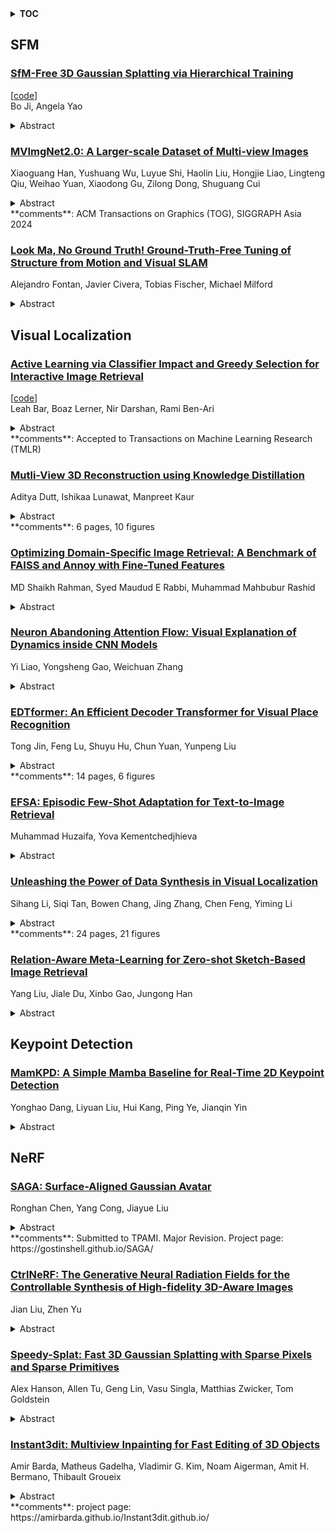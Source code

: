 <details>
  <summary><b>TOC</b></summary>
  <ol>
    <li><a href=#sfm>SFM</a></li>
      <ul>
        <li><a href=#SfM-Free-3D-Gaussian-Splatting-via-Hierarchical-Training>SfM-Free 3D Gaussian Splatting via Hierarchical Training</a></li>
        <li><a href=#MVImgNet2.0:-A-Larger-scale-Dataset-of-Multi-view-Images>MVImgNet2.0: A Larger-scale Dataset of Multi-view Images</a></li>
        <li><a href=#Look-Ma,-No-Ground-Truth!-Ground-Truth-Free-Tuning-of-Structure-from-Motion-and-Visual-SLAM>Look Ma, No Ground Truth! Ground-Truth-Free Tuning of Structure from Motion and Visual SLAM</a></li>
      </ul>
    </li>
    <li><a href=#visual-localization>Visual Localization</a></li>
      <ul>
        <li><a href=#Active-Learning-via-Classifier-Impact-and-Greedy-Selection-for-Interactive-Image-Retrieval>Active Learning via Classifier Impact and Greedy Selection for Interactive Image Retrieval</a></li>
        <li><a href=#Mutli-View-3D-Reconstruction-using-Knowledge-Distillation>Mutli-View 3D Reconstruction using Knowledge Distillation</a></li>
        <li><a href=#Optimizing-Domain-Specific-Image-Retrieval:-A-Benchmark-of-FAISS-and-Annoy-with-Fine-Tuned-Features>Optimizing Domain-Specific Image Retrieval: A Benchmark of FAISS and Annoy with Fine-Tuned Features</a></li>
        <li><a href=#Neuron-Abandoning-Attention-Flow:-Visual-Explanation-of-Dynamics-inside-CNN-Models>Neuron Abandoning Attention Flow: Visual Explanation of Dynamics inside CNN Models</a></li>
        <li><a href=#EDTformer:-An-Efficient-Decoder-Transformer-for-Visual-Place-Recognition>EDTformer: An Efficient Decoder Transformer for Visual Place Recognition</a></li>
        <li><a href=#EFSA:-Episodic-Few-Shot-Adaptation-for-Text-to-Image-Retrieval>EFSA: Episodic Few-Shot Adaptation for Text-to-Image Retrieval</a></li>
        <li><a href=#Unleashing-the-Power-of-Data-Synthesis-in-Visual-Localization>Unleashing the Power of Data Synthesis in Visual Localization</a></li>
        <li><a href=#Relation-Aware-Meta-Learning-for-Zero-shot-Sketch-Based-Image-Retrieval>Relation-Aware Meta-Learning for Zero-shot Sketch-Based Image Retrieval</a></li>
      </ul>
    </li>
    <li><a href=#keypoint-detection>Keypoint Detection</a></li>
      <ul>
        <li><a href=#MamKPD:-A-Simple-Mamba-Baseline-for-Real-Time-2D-Keypoint-Detection>MamKPD: A Simple Mamba Baseline for Real-Time 2D Keypoint Detection</a></li>
      </ul>
    </li>
    <li><a href=#nerf>NeRF</a></li>
      <ul>
        <li><a href=#SAGA:-Surface-Aligned-Gaussian-Avatar>SAGA: Surface-Aligned Gaussian Avatar</a></li>
        <li><a href=#CtrlNeRF:-The-Generative-Neural-Radiation-Fields-for-the-Controllable-Synthesis-of-High-fidelity-3D-Aware-Images>CtrlNeRF: The Generative Neural Radiation Fields for the Controllable Synthesis of High-fidelity 3D-Aware Images</a></li>
        <li><a href=#Speedy-Splat:-Fast-3D-Gaussian-Splatting-with-Sparse-Pixels-and-Sparse-Primitives>Speedy-Splat: Fast 3D Gaussian Splatting with Sparse Pixels and Sparse Primitives</a></li>
        <li><a href=#Instant3dit:-Multiview-Inpainting-for-Fast-Editing-of-3D-Objects>Instant3dit: Multiview Inpainting for Fast Editing of 3D Objects</a></li>
      </ul>
    </li>
  </ol>
</details>

## SFM  

### [SfM-Free 3D Gaussian Splatting via Hierarchical Training](http://arxiv.org/abs/2412.01553)  
[[code](https://github.com/jibo27/3dgs_hierarchical_training)]  
Bo Ji, Angela Yao  
<details>  
  <summary>Abstract</summary>  
  <ol>  
    Standard 3D Gaussian Splatting (3DGS) relies on known or pre-computed camera poses and a sparse point cloud, obtained from structure-from-motion (SfM) preprocessing, to initialize and grow 3D Gaussians. We propose a novel SfM-Free 3DGS (SFGS) method for video input, eliminating the need for known camera poses and SfM preprocessing. Our approach introduces a hierarchical training strategy that trains and merges multiple 3D Gaussian representations -- each optimized for specific scene regions -- into a single, unified 3DGS model representing the entire scene. To compensate for large camera motions, we leverage video frame interpolation models. Additionally, we incorporate multi-source supervision to reduce overfitting and enhance representation. Experimental results reveal that our approach significantly surpasses state-of-the-art SfM-free novel view synthesis methods. On the Tanks and Temples dataset, we improve PSNR by an average of 2.25dB, with a maximum gain of 3.72dB in the best scene. On the CO3D-V2 dataset, we achieve an average PSNR boost of 1.74dB, with a top gain of 3.90dB. The code is available at https://github.com/jibo27/3DGS_Hierarchical_Training.  
  </ol>  
</details>  
  
### [MVImgNet2.0: A Larger-scale Dataset of Multi-view Images](http://arxiv.org/abs/2412.01430)  
Xiaoguang Han, Yushuang Wu, Luyue Shi, Haolin Liu, Hongjie Liao, Lingteng Qiu, Weihao Yuan, Xiaodong Gu, Zilong Dong, Shuguang Cui  
<details>  
  <summary>Abstract</summary>  
  <ol>  
    MVImgNet is a large-scale dataset that contains multi-view images of ~220k real-world objects in 238 classes. As a counterpart of ImageNet, it introduces 3D visual signals via multi-view shooting, making a soft bridge between 2D and 3D vision. This paper constructs the MVImgNet2.0 dataset that expands MVImgNet into a total of ~520k objects and 515 categories, which derives a 3D dataset with a larger scale that is more comparable to ones in the 2D domain. In addition to the expanded dataset scale and category range, MVImgNet2.0 is of a higher quality than MVImgNet owing to four new features: (i) most shoots capture 360-degree views of the objects, which can support the learning of object reconstruction with completeness; (ii) the segmentation manner is advanced to produce foreground object masks of higher accuracy; (iii) a more powerful structure-from-motion method is adopted to derive the camera pose for each frame of a lower estimation error; (iv) higher-quality dense point clouds are reconstructed via advanced methods for objects captured in 360-degree views, which can serve for downstream applications. Extensive experiments confirm the value of the proposed MVImgNet2.0 in boosting the performance of large 3D reconstruction models. MVImgNet2.0 will be public at luyues.github.io/mvimgnet2, including multi-view images of all 520k objects, the reconstructed high-quality point clouds, and data annotation codes, hoping to inspire the broader vision community.  
  </ol>  
</details>  
**comments**: ACM Transactions on Graphics (TOG), SIGGRAPH Asia 2024  
  
### [Look Ma, No Ground Truth! Ground-Truth-Free Tuning of Structure from Motion and Visual SLAM](http://arxiv.org/abs/2412.01116)  
Alejandro Fontan, Javier Civera, Tobias Fischer, Michael Milford  
<details>  
  <summary>Abstract</summary>  
  <ol>  
    Evaluation is critical to both developing and tuning Structure from Motion (SfM) and Visual SLAM (VSLAM) systems, but is universally reliant on high-quality geometric ground truth -- a resource that is not only costly and time-intensive but, in many cases, entirely unobtainable. This dependency on ground truth restricts SfM and SLAM applications across diverse environments and limits scalability to real-world scenarios. In this work, we propose a novel ground-truth-free (GTF) evaluation methodology that eliminates the need for geometric ground truth, instead using sensitivity estimation via sampling from both original and noisy versions of input images. Our approach shows strong correlation with traditional ground-truth-based benchmarks and supports GTF hyperparameter tuning. Removing the need for ground truth opens up new opportunities to leverage a much larger number of dataset sources, and for self-supervised and online tuning, with the potential for a data-driven breakthrough analogous to what has occurred in generative AI.  
  </ol>  
</details>  
  
  



## Visual Localization  

### [Active Learning via Classifier Impact and Greedy Selection for Interactive Image Retrieval](http://arxiv.org/abs/2412.02310)  
[[code](https://github.com/barleah/greedyal)]  
Leah Bar, Boaz Lerner, Nir Darshan, Rami Ben-Ari  
<details>  
  <summary>Abstract</summary>  
  <ol>  
    Active Learning (AL) is a user-interactive approach aimed at reducing annotation costs by selecting the most crucial examples to label. Although AL has been extensively studied for image classification tasks, the specific scenario of interactive image retrieval has received relatively little attention. This scenario presents unique characteristics, including an open-set and class-imbalanced binary classification, starting with very few labeled samples. We introduce a novel batch-mode Active Learning framework named GAL (Greedy Active Learning) that better copes with this application. It incorporates a new acquisition function for sample selection that measures the impact of each unlabeled sample on the classifier. We further embed this strategy in a greedy selection approach, better exploiting the samples within each batch. We evaluate our framework with both linear (SVM) and non-linear MLP/Gaussian Process classifiers. For the Gaussian Process case, we show a theoretical guarantee on the greedy approximation. Finally, we assess our performance for the interactive content-based image retrieval task on several benchmarks and demonstrate its superiority over existing approaches and common baselines. Code is available at https://github.com/barleah/GreedyAL.  
  </ol>  
</details>  
**comments**: Accepted to Transactions on Machine Learning Research (TMLR)  
  
### [Mutli-View 3D Reconstruction using Knowledge Distillation](http://arxiv.org/abs/2412.02039)  
Aditya Dutt, Ishikaa Lunawat, Manpreet Kaur  
<details>  
  <summary>Abstract</summary>  
  <ol>  
    Large Foundation Models like Dust3r can produce high quality outputs such as pointmaps, camera intrinsics, and depth estimation, given stereo-image pairs as input. However, the application of these outputs on tasks like Visual Localization requires a large amount of inference time and compute resources. To address these limitations, in this paper, we propose the use of a knowledge distillation pipeline, where we aim to build a student-teacher model with Dust3r as the teacher and explore multiple architectures of student models that are trained using the 3D reconstructed points output by Dust3r. Our goal is to build student models that can learn scene-specific representations and output 3D points with replicable performance such as Dust3r. The data set we used to train our models is 12Scenes. We test two main architectures of models: a CNN-based architecture and a Vision Transformer based architecture. For each architecture, we also compare the use of pre-trained models against models built from scratch. We qualitatively compare the reconstructed 3D points output by the student model against Dust3r's and discuss the various features learned by the student model. We also perform ablation studies on the models through hyperparameter tuning. Overall, we observe that the Vision Transformer presents the best performance visually and quantitatively.  
  </ol>  
</details>  
**comments**: 6 pages, 10 figures  
  
### [Optimizing Domain-Specific Image Retrieval: A Benchmark of FAISS and Annoy with Fine-Tuned Features](http://arxiv.org/abs/2412.01555)  
MD Shaikh Rahman, Syed Maudud E Rabbi, Muhammad Mahbubur Rashid  
<details>  
  <summary>Abstract</summary>  
  <ol>  
    Approximate Nearest Neighbor search is one of the keys to high-scale data retrieval performance in many applications. The work is a bridge between feature extraction and ANN indexing through fine-tuning a ResNet50 model with various ANN methods: FAISS and Annoy. We evaluate the systems with respect to indexing time, memory usage, query time, precision, recall, F1-score, and Recall@5 on a custom image dataset. FAISS's Product Quantization can achieve a precision of 98.40% with low memory usage at 0.24 MB index size, and Annoy is the fastest, with average query times of 0.00015 seconds, at a slight cost to accuracy. These results reveal trade-offs among speed, accuracy, and memory efficiency and offer actionable insights into the optimization of feature-based image retrieval systems. This study will serve as a blueprint for constructing actual retrieval pipelines and be built on fine-tuned deep learning networks and associated ANN methods.  
  </ol>  
</details>  
  
### [Neuron Abandoning Attention Flow: Visual Explanation of Dynamics inside CNN Models](http://arxiv.org/abs/2412.01202)  
Yi Liao, Yongsheng Gao, Weichuan Zhang  
<details>  
  <summary>Abstract</summary>  
  <ol>  
    In this paper, we present a Neuron Abandoning Attention Flow (NAFlow) method to address the open problem of visually explaining the attention evolution dynamics inside CNNs when making their classification decisions. A novel cascading neuron abandoning back-propagation algorithm is designed to trace neurons in all layers of a CNN that involve in making its prediction to address the problem of significant interference from abandoned neurons. Firstly, a Neuron Abandoning Back-Propagation (NA-BP) module is proposed to generate Back-Propagated Feature Maps (BPFM) by using the inverse function of the intermediate layers of CNN models, on which the neurons not used for decision-making are abandoned. Meanwhile, the cascading NA-BP modules calculate the tensors of importance coefficients which are linearly combined with the tensors of BPFMs to form the NAFlow. Secondly, to be able to visualize attention flow for similarity metric-based CNN models, a new channel contribution weights module is proposed to calculate the importance coefficients via Jacobian Matrix. The effectiveness of the proposed NAFlow is validated on nine widely-used CNN models for various tasks of general image classification, contrastive learning classification, few-shot image classification, and image retrieval.  
  </ol>  
</details>  
  
### [EDTformer: An Efficient Decoder Transformer for Visual Place Recognition](http://arxiv.org/abs/2412.00784)  
Tong Jin, Feng Lu, Shuyu Hu, Chun Yuan, Yunpeng Liu  
<details>  
  <summary>Abstract</summary>  
  <ol>  
    Visual place recognition (VPR) aims to determine the general geographical location of a query image by retrieving visually similar images from a large geo-tagged database. To obtain a global representation for each place image, most approaches typically focus on the aggregation of deep features extracted from a backbone through using current prominent architectures (e.g., CNNs, MLPs, pooling layer and transformer encoder), giving little attention to the transformer decoder. However, we argue that its strong capability in capturing contextual dependencies and generating accurate features holds considerable potential for the VPR task. To this end, we propose an Efficient Decoder Transformer (EDTformer) for feature aggregation, which consists of several stacked simplified decoder blocks followed by two linear layers to directly generate robust and discriminative global representations for VPR. Specifically, we do this by formulating deep features as the keys and values, as well as a set of independent learnable parameters as the queries. EDTformer can fully utilize the contextual information within deep features, then gradually decode and aggregate the effective features into the learnable queries to form the final global representations. Moreover, to provide powerful deep features for EDTformer and further facilitate the robustness, we use the foundation model DINOv2 as the backbone and propose a Low-Rank Parallel Adaptation (LoPA) method to enhance it, which can refine the intermediate features of the backbone progressively in a memory- and parameter-efficient way. As a result, our method not only outperforms single-stage VPR methods on multiple benchmark datasets, but also outperforms two-stage VPR methods which add a re-ranking with considerable cost. Code will be available at https://github.com/Tong-Jin01/EDTformer.  
  </ol>  
</details>  
**comments**: 14 pages, 6 figures  
  
### [EFSA: Episodic Few-Shot Adaptation for Text-to-Image Retrieval](http://arxiv.org/abs/2412.00139)  
Muhammad Huzaifa, Yova Kementchedjhieva  
<details>  
  <summary>Abstract</summary>  
  <ol>  
    Text-to-image retrieval is a critical task for managing diverse visual content, but common benchmarks for the task rely on small, single-domain datasets that fail to capture real-world complexity. Pre-trained vision-language models tend to perform well with easy negatives but struggle with hard negatives--visually similar yet incorrect images--especially in open-domain scenarios. To address this, we introduce Episodic Few-Shot Adaptation (EFSA), a novel test-time framework that adapts pre-trained models dynamically to a query's domain by fine-tuning on top-k retrieved candidates and synthetic captions generated for them. EFSA improves performance across diverse domains while preserving generalization, as shown in evaluations on queries from eight highly distinct visual domains and an open-domain retrieval pool of over one million images. Our work highlights the potential of episodic few-shot adaptation to enhance robustness in the critical and understudied task of open-domain text-to-image retrieval.  
  </ol>  
</details>  
  
### [Unleashing the Power of Data Synthesis in Visual Localization](http://arxiv.org/abs/2412.00138)  
Sihang Li, Siqi Tan, Bowen Chang, Jing Zhang, Chen Feng, Yiming Li  
<details>  
  <summary>Abstract</summary>  
  <ol>  
    Visual localization, which estimates a camera's pose within a known scene, is a long-standing challenge in vision and robotics. Recent end-to-end methods that directly regress camera poses from query images have gained attention for fast inference. However, existing methods often struggle to generalize to unseen views. In this work, we aim to unleash the power of data synthesis to promote the generalizability of pose regression. Specifically, we lift real 2D images into 3D Gaussian Splats with varying appearance and deblurring abilities, which are then used as a data engine to synthesize more posed images. To fully leverage the synthetic data, we build a two-branch joint training pipeline, with an adversarial discriminator to bridge the syn-to-real gap. Experiments on established benchmarks show that our method outperforms state-of-the-art end-to-end approaches, reducing translation and rotation errors by 50% and 21.6% on indoor datasets, and 35.56% and 38.7% on outdoor datasets. We also validate the effectiveness of our method in dynamic driving scenarios under varying weather conditions. Notably, as data synthesis scales up, our method exhibits a growing ability to interpolate and extrapolate training data for localizing unseen views. Project Page: https://ai4ce.github.io/RAP/  
  </ol>  
</details>  
**comments**: 24 pages, 21 figures  
  
### [Relation-Aware Meta-Learning for Zero-shot Sketch-Based Image Retrieval](http://arxiv.org/abs/2412.00120)  
Yang Liu, Jiale Du, Xinbo Gao, Jungong Han  
<details>  
  <summary>Abstract</summary>  
  <ol>  
    Sketch-based image retrieval (SBIR) relies on free-hand sketches to retrieve natural photos within the same class. However, its practical application is limited by its inability to retrieve classes absent from the training set. To address this limitation, the task has evolved into Zero-Shot Sketch-Based Image Retrieval (ZS-SBIR), where model performance is evaluated on unseen categories. Traditional SBIR primarily focuses on narrowing the domain gap between photo and sketch modalities. However, in the zero-shot setting, the model not only needs to address this cross-modal discrepancy but also requires a strong generalization capability to transfer knowledge to unseen categories. To this end, we propose a novel framework for ZS-SBIR that employs a pair-based relation-aware quadruplet loss to bridge feature gaps. By incorporating two negative samples from different modalities, the approach prevents positive features from becoming disproportionately distant from one modality while remaining close to another, thus enhancing inter-class separability. We also propose a Relation-Aware Meta-Learning Network (RAMLN) to obtain the margin, a hyper-parameter of cross-modal quadruplet loss, to improve the generalization ability of the model. RAMLN leverages external memory to store feature information, which it utilizes to assign optimal margin values. Experimental results obtained on the extended Sketchy and TU-Berlin datasets show a sharp improvement over existing state-of-the-art methods in ZS-SBIR.  
  </ol>  
</details>  
  
  



## Keypoint Detection  

### [MamKPD: A Simple Mamba Baseline for Real-Time 2D Keypoint Detection](http://arxiv.org/abs/2412.01422)  
Yonghao Dang, Liyuan Liu, Hui Kang, Ping Ye, Jianqin Yin  
<details>  
  <summary>Abstract</summary>  
  <ol>  
    Real-time 2D keypoint detection plays an essential role in computer vision. Although CNN-based and Transformer-based methods have achieved breakthrough progress, they often fail to deliver superior performance and real-time speed. This paper introduces MamKPD, the first efficient yet effective mamba-based pose estimation framework for 2D keypoint detection. The conventional Mamba module exhibits limited information interaction between patches. To address this, we propose a lightweight contextual modeling module (CMM) that uses depth-wise convolutions to model inter-patch dependencies and linear layers to distill the pose cues within each patch. Subsequently, by combining Mamba for global modeling across all patches, MamKPD effectively extracts instances' pose information. We conduct extensive experiments on human and animal pose estimation datasets to validate the effectiveness of MamKPD. Our MamKPD-L achieves 77.3% AP on the COCO dataset with 1492 FPS on an NVIDIA GTX 4090 GPU. Moreover, MamKPD achieves state-of-the-art results on the MPII dataset and competitive results on the AP-10K dataset while saving 85% of the parameters compared to ViTPose. Our project page is available at https://mamkpd.github.io/.  
  </ol>  
</details>  
  
  



## NeRF  

### [SAGA: Surface-Aligned Gaussian Avatar](http://arxiv.org/abs/2412.00845)  
Ronghan Chen, Yang Cong, Jiayue Liu  
<details>  
  <summary>Abstract</summary>  
  <ol>  
    This paper presents a Surface-Aligned Gaussian representation for creating animatable human avatars from monocular videos,aiming at improving the novel view and pose synthesis performance while ensuring fast training and real-time rendering. Recently,3DGS has emerged as a more efficient and expressive alternative to NeRF, and has been used for creating dynamic human avatars. However,when applied to the severely ill-posed task of monocular dynamic reconstruction, the Gaussians tend to overfit the constantly changing regions such as clothes wrinkles or shadows since these regions cannot provide consistent supervision, resulting in noisy geometry and abrupt deformation that typically fail to generalize under novel views and poses.To address these limitations, we present SAGA,i.e.,Surface-Aligned Gaussian Avatar,which aligns the Gaussians with a mesh to enforce well-defined geometry and consistent deformation, thereby improving generalization under novel views and poses. Unlike existing strict alignment methods that suffer from limited expressive power and low realism,SAGA employs a two-stage alignment strategy where the Gaussians are first adhered on while then detached from the mesh, thus facilitating both good geometry and high expressivity. In the Adhered Stage, we improve the flexibility of Adhered-on-Mesh Gaussians by allowing them to flow on the mesh, in contrast to existing methods that rigidly bind Gaussians to fixed location. In the second Detached Stage, we introduce a Gaussian-Mesh Alignment regularization, which allows us to unleash the expressivity by detaching the Gaussians but maintain the geometric alignment by minimizing their location and orientation offsets from the bound triangles. Finally, since the Gaussians may drift outside the bound triangles during optimization, an efficient Walking-on-Mesh strategy is proposed to dynamically update the bound triangles.  
  </ol>  
</details>  
**comments**: Submitted to TPAMI. Major Revision. Project page:
  https://gostinshell.github.io/SAGA/  
  
### [CtrlNeRF: The Generative Neural Radiation Fields for the Controllable Synthesis of High-fidelity 3D-Aware Images](http://arxiv.org/abs/2412.00754)  
Jian Liu, Zhen Yu  
<details>  
  <summary>Abstract</summary>  
  <ol>  
    The neural radiance field (NERF) advocates learning the continuous representation of 3D geometry through a multilayer perceptron (MLP). By integrating this into a generative model, the generative neural radiance field (GRAF) is capable of producing images from random noise z without 3D supervision. In practice, the shape and appearance are modeled by z_s and z_a, respectively, to manipulate them separately during inference. However, it is challenging to represent multiple scenes using a solitary MLP and precisely control the generation of 3D geometry in terms of shape and appearance. In this paper, we introduce a controllable generative model (i.e. \textbf{CtrlNeRF}) that uses a single MLP network to represent multiple scenes with shared weights. Consequently, we manipulated the shape and appearance codes to realize the controllable generation of high-fidelity images with 3D consistency. Moreover, the model enables the synthesis of novel views that do not exist in the training sets via camera pose alteration and feature interpolation. Extensive experiments were conducted to demonstrate its superiority in 3D-aware image generation compared to its counterparts.  
  </ol>  
</details>  
  
### [Speedy-Splat: Fast 3D Gaussian Splatting with Sparse Pixels and Sparse Primitives](http://arxiv.org/abs/2412.00578)  
Alex Hanson, Allen Tu, Geng Lin, Vasu Singla, Matthias Zwicker, Tom Goldstein  
<details>  
  <summary>Abstract</summary>  
  <ol>  
    3D Gaussian Splatting (3D-GS) is a recent 3D scene reconstruction technique that enables real-time rendering of novel views by modeling scenes as parametric point clouds of differentiable 3D Gaussians. However, its rendering speed and model size still present bottlenecks, especially in resource-constrained settings. In this paper, we identify and address two key inefficiencies in 3D-GS, achieving substantial improvements in rendering speed, model size, and training time. First, we optimize the rendering pipeline to precisely localize Gaussians in the scene, boosting rendering speed without altering visual fidelity. Second, we introduce a novel pruning technique and integrate it into the training pipeline, significantly reducing model size and training time while further raising rendering speed. Our Speedy-Splat approach combines these techniques to accelerate average rendering speed by a drastic $6.71\times$ across scenes from the Mip-NeRF 360, Tanks & Temples, and Deep Blending datasets with $10.6\times$ fewer primitives than 3D-GS.  
  </ol>  
</details>  
  
### [Instant3dit: Multiview Inpainting for Fast Editing of 3D Objects](http://arxiv.org/abs/2412.00518)  
Amir Barda, Matheus Gadelha, Vladimir G. Kim, Noam Aigerman, Amit H. Bermano, Thibault Groueix  
<details>  
  <summary>Abstract</summary>  
  <ol>  
    We propose a generative technique to edit 3D shapes, represented as meshes, NeRFs, or Gaussian Splats, in approximately 3 seconds, without the need for running an SDS type of optimization. Our key insight is to cast 3D editing as a multiview image inpainting problem, as this representation is generic and can be mapped back to any 3D representation using the bank of available Large Reconstruction Models. We explore different fine-tuning strategies to obtain both multiview generation and inpainting capabilities within the same diffusion model. In particular, the design of the inpainting mask is an important factor of training an inpainting model, and we propose several masking strategies to mimic the types of edits a user would perform on a 3D shape. Our approach takes 3D generative editing from hours to seconds and produces higher-quality results compared to previous works.  
  </ol>  
</details>  
**comments**: project page: https://amirbarda.github.io/Instant3dit.github.io/  
  
  



